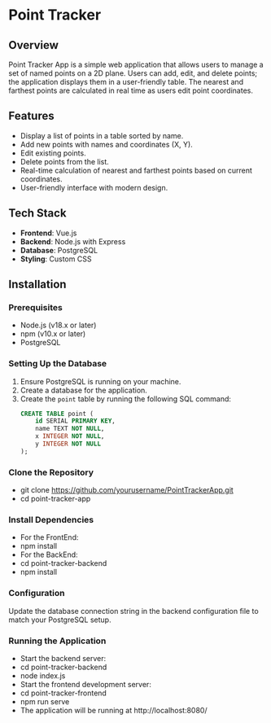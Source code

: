 # Point Tracker

## Overview
Point Tracker App is a simple web application that allows users to manage a set of named points on a 2D plane. Users can add, edit, and delete points; the application displays them in a user-friendly table. The nearest and farthest points are calculated in real time as users edit point coordinates.

## Features
- Display a list of points in a table sorted by name.
- Add new points with names and coordinates (X, Y).
- Edit existing points.
- Delete points from the list.
- Real-time calculation of nearest and farthest points based on current coordinates.
- User-friendly interface with modern design.

## Tech Stack
- **Frontend**: Vue.js
- **Backend**: Node.js with Express
- **Database**: PostgreSQL
- **Styling**: Custom CSS

## Installation

### Prerequisites
- Node.js (v18.x or later)
- npm (v10.x or later)
- PostgreSQL

### Setting Up the Database
1. Ensure PostgreSQL is running on your machine.
2. Create a database for the application.
3. Create the `point` table by running the following SQL command:
   ```sql
   CREATE TABLE point (
       id SERIAL PRIMARY KEY,
       name TEXT NOT NULL,
       x INTEGER NOT NULL,
       y INTEGER NOT NULL
   );

### Clone the Repository
- git clone https://github.com/yourusername/PointTrackerApp.git
- cd point-tracker-app

### Install Dependencies
- For the FrontEnd:
- npm install
- For the BackEnd:
- cd point-tracker-backend
- npm install

### Configuration
Update the database connection string in the backend configuration file to match your PostgreSQL setup.

### Running the Application
- Start the backend server:
- cd point-tracker-backend
- node index.js
- Start the frontend development server:
- cd point-tracker-frontend
- npm run serve
- The application will be running at http://localhost:8080/
